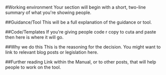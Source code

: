 #Working environment
Your section will begin with a short, two-line summary of what you're showing people.

##Guidance/Tool
This will be a full explanation of the guidance or tool.

##Code/Templates
If you're giving people code r copy to cuta and paste then here is where it will go.

##Why we do this
This is the reasoning for the decision. You might want to link to relevant blog posts or legislation here.

##Further reading
Link within the Manual, or to other posts, that will help people to work on the tool.